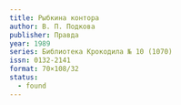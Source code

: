 ```yaml
---
title: Рыбкина контора
author: В. П. Подкова
publisher: Правда
year: 1989
series: Библиотека Крокодила № 10 (1070)
issn: 0132-2141
format: 70×108/32
status:
  - found
---
```

